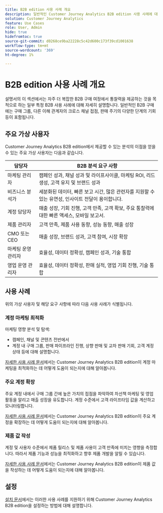 ```yaml
---
title: B2B edition 사용 사례 개요
description: 일반적인 Customer Journey Analytics B2B edition 사용 사례에 대해 알아봅니다
solution: Customer Journey Analytics
feature: Use Cases
role: User, Admin
hide: true
hidefromtoc: true
source-git-commit: d0268ce9ba22228c5c42d600c173f39cd1001638
workflow-type: tm+mt
source-wordcount: '369'
ht-degree: 1%

---
```


# B2B edition 사용 사례 개요

설명서의 이 섹션에서는 자주 더 복잡한 B2B 구매 여정에서 통찰력을 제공하는 것을 목적으로 하는 일부 특정 B2B 사용 사례에 대해 자세히 설명합니다. 일반적인 B2B 구매에는 구매 그룹, 다른 이해 관계자의 크로스 채널 접점, 판매 주기의 다양한 단계의 기회 등이 포함됩니다.


## 주요 가상 사용자

Customer Journey Analytics B2B edition에서 제공할 수 있는 분석의 이점을 얻을 수 있는 주요 가상 사용자는 다음과 같습니다.

| 담당자 | B2B 분석 요구 사항 |
|---|---|
| 마케팅 관리자 | 캠페인 성과, 채널 성과 및 라이프사이클, 마케팅 ROI, 리드 생성, 고객 유지 및 브랜드 성과 |
| 비즈니스 분석가 | 세분화된 데이터, 빠른 보고 시간, 많은 관련자를 지원할 수 있는 유연성, 인사이트 전달이 용이합니다. |
| 계정 담당자 | 매출 성장, 기회 진행, 고객 만족, 고객 확보, 주요 통찰력에 대한 빠른 액세스, 모바일 보고서. |
| 제품 관리자 | 고객 만족, 제품 사용 동향, 성능 동향, 매출 성장 |
| CMO 또는 CEO | 매출 성장, 브랜드 성과, 고객 참여, 시장 확장 |
| 마케팅 운영 관리자 | 효율성, 데이터 정확성, 캠페인 성과, 기술 통합 |
| 영업 운영 관리자 | 효율성, 데이터 정확성, 판매 실적, 영업 기회 진행, 기술 통합 |


## 사용 사례

위의 가상 사용자 및 해당 요구 사항에 따라 다음 사용 사례가 식별됩니다.

### 계정 마케팅 최적화

마케팅 영향 분석 및 탐색:

- 캠페인, 채널 및 콘텐츠 전반에서
- 계정 내 구매 그룹, 판매 파이프라인 진행, 상향 판매 및 교차 판매 기회, 고객 계정 상태 등에 대해 설명합니다.

[자세한 사용 사례 문서](optimize-account-marketing.md)에서는 Customer Journey Analytics B2B edition이 계정 마케팅을 최적화하는 데 어떻게 도움이 되는지에 대해 알아봅니다.

### 주요 계정 확장

주요 계정 내에서 구매 그룹 간에 높은 가치의 접점을 파악하여 차선책 마케팅 및 영업 활동을 알리고 매출 성장을 유도합니다. 계정 수준에서 고객 라이프타임 값을 계산하고 모니터링합니다.

[자세한 사용 사례 문서](grow-key-accounts.md)에서는 Customer Journey Analytics B2B edition이 주요 계정을 확장하는 데 어떻게 도움이 되는지에 대해 알아봅니다.

### 제품 값 작성

계정 및 사용자 수준에서 제품 릴리스 및 제품 사용이 고객 만족에 미치는 영향을 측정합니다. 따라서 제품 기능과 성능을 최적화하고 향후 제품 개발을 알릴 수 있습니다.

[자세한 사용 사례 문서](build-product-value.md)에서는 Customer Journey Analytics B2B edition이 제품 값을 작성하는 데 어떻게 도움이 되는지에 대해 알아봅니다.


## 설정

[설치 문서](setup.md)에서는 이러한 사용 사례를 지원하기 위해 Customer Journey Analytics B2B edition을 설정하는 방법에 대해 설명합니다.
